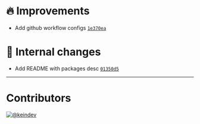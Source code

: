 # :fire: Improvements

- Add github workflow configs [`1e370ea`](https://github.com/tagproject/k8s-manifest-shared-config/commit/1e370ea5fb569201175aa342ceed353ca1cc72c0)

# :memo: Internal changes

- Add README with packages desc [`01350d5`](https://github.com/tagproject/k8s-manifest-shared-config/commit/01350d5083bf7e7d86a1fb2190f6c56fec6582c6)

---

# Contributors

[![@keindev](https://avatars.githubusercontent.com/u/4527292?v=4&s=40)](https://github.com/keindev)
